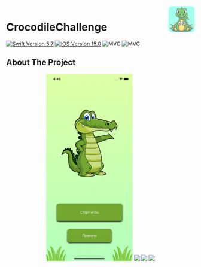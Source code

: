 <!-- HEADER -->
<img src="https://github.com/ReznikVD/CrocodileChallenge/blob/main/screenshots/logo.png" align="right"/>
<h1>CrocodileChallenge </h1>

<!-- PROJECT SHIELDS -->
<p align="left"> 
<a href="https://swift.org">
<img src="https://img.shields.io/badge/Swift-5.7-orange" alt="Swift Version 5.7" /></a>
<a href="https://developer.apple.com/ios/">
<img src="https://img.shields.io/badge/iOS-15.0%2B-success" alt="iOS Version 15.0"/></a>
<img src="https://img.shields.io/badge/MVC-ff69b4" alt="MVC" /></a>
<img src="https://img.shields.io/badge/No storyboard-purple" alt="MVC" /></a>
</p>

## About The Project

<p align="center">
<img src="https://github.com/ReznikVD/CrocodileChallenge/blob/main/screenshots/MainVC.png" height="500"/>
<img src="./Images/petulia-showcase-tinified 2.png" height="500"/>
<img src="./Images/petulia-showcase-tinified 3.png" height="500"/>
<img src="./Images/petulia-showcase-tinified 4.png" height="500"/>
</p>

